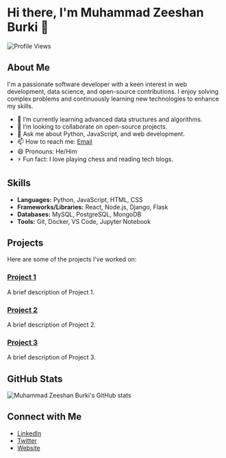 # Hi there, I'm Muhammad Zeeshan Burki 👋

![Profile Views](https://komarev.com/ghpvc/?username=Muhammad-Zeeshan-Burki&color=blueviolet)

## About Me

I'm a passionate software developer with a keen interest in web development, data science, and open-source contributions. I enjoy solving complex problems and continuously learning new technologies to enhance my skills.

- 🌱 I’m currently learning advanced data structures and algorithms.
- 👯 I’m looking to collaborate on open-source projects.
- 💬 Ask me about Python, JavaScript, and web development.
- 📫 How to reach me: [Email](mailto:your-email@example.com)
- 😄 Pronouns: He/Him
- ⚡ Fun fact: I love playing chess and reading tech blogs.

## Skills

- **Languages:** Python, JavaScript, HTML, CSS
- **Frameworks/Libraries:** React, Node.js, Django, Flask
- **Databases:** MySQL, PostgreSQL, MongoDB
- **Tools:** Git, Docker, VS Code, Jupyter Notebook

## Projects

Here are some of the projects I've worked on:

### [Project 1](https://github.com/Muhammad-Zeeshan-Burki/project-1)
A brief description of Project 1.

### [Project 2](https://github.com/Muhammad-Zeeshan-Burki/project-2)
A brief description of Project 2.

### [Project 3](https://github.com/Muhammad-Zeeshan-Burki/project-3)
A brief description of Project 3.

## GitHub Stats

![Muhammad Zeeshan Burki's GitHub stats](https://github-readme-stats.vercel.app/api?username=Muhammad-Zeeshan-Burki&show_icons=true&theme=radical)

## Connect with Me

- [LinkedIn](https://www.linkedin.com/in/your-linkedin-profile/)
- [Twitter](https://twitter.com/your-twitter-handle)
- [Website](https://your-website.com)
